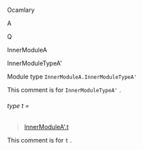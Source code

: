Ocamlary

A

Q

InnerModuleA

InnerModuleTypeA'

Module type `InnerModuleA.InnerModuleTypeA'`

This comment is for `InnerModuleTypeA'` .

<a id="type-t"></a>

###### type t =

> [InnerModuleA'.t](Ocamlary.module-type-A.Q.InnerModuleA.InnerModuleA'.md#type-t)


This comment is for `t` .
